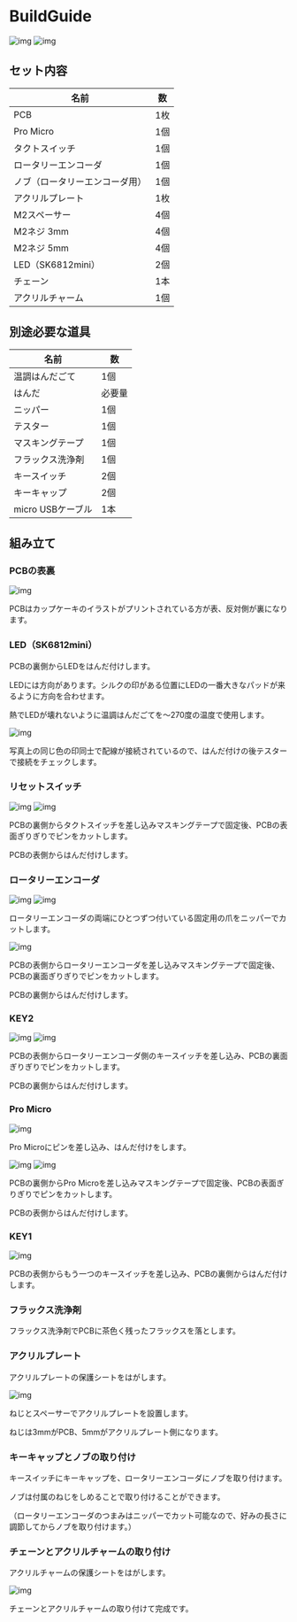 # BuildGuide

![img](https://imgur.com/04q5YGS.jpg) ![img](https://imgur.com/BCkjVL5.jpg)


## セット内容

| 名前 | 数 |
| ---- | ---- |
| PCB | 1枚 |
| Pro Micro | 1個 |
| タクトスイッチ | 1個 |
| ロータリーエンコーダ | 1個 |
| ノブ（ロータリーエンコーダ用） | 1個 |
| アクリルプレート | 1枚|
| M2スペーサー | 4個 |
| M2ネジ 3mm | 4個 |
| M2ネジ 5mm | 4個 |
| LED（SK6812mini） | 2個 |
| チェーン | 1本 |
| アクリルチャーム | 1個 |


## 別途必要な道具

| 名前 | 数 |
| ---- | ---- |
| 温調はんだごて | 1個 |
| はんだ | 必要量 |
| ニッパー | 1個 |
| テスター | 1個 |
| マスキングテープ | 1個 |
| フラックス洗浄剤 | 1個 |
| キースイッチ | 2個 |
| キーキャップ | 2個 |
| micro USBケーブル | 1本 |


## 組み立て


### PCBの表裏

![img](https://imgur.com/nGZDYZO.jpg)

PCBはカップケーキのイラストがプリントされている方が表、反対側が裏になります。


### LED（SK6812mini）

PCBの裏側からLEDをはんだ付けします。

LEDには方向があります。シルクの印がある位置にLEDの一番大きなパッドが来るように方向を合わせます。

熱でLEDが壊れないように温調はんだごてを～270度の温度で使用します。

![img](https://i.imgur.com/G3eARMD.jpg)

写真上の同じ色の印同士で配線が接続されているので、はんだ付けの後テスターで接続をチェックします。


### リセットスイッチ

![img](https://imgur.com/7eXdlU4.jpg) ![img](https://imgur.com/n1zHcq4.jpg)

PCBの裏側からタクトスイッチを差し込みマスキングテープで固定後、PCBの表面ぎりぎりでピンをカットします。

PCBの表側からはんだ付けします。


### ロータリーエンコーダ

![img](https://imgur.com/ZqQzK9p.jpg) ![img](https://imgur.com/p0iPQ0r.jpg)

ロータリーエンコーダの両端にひとつずつ付いている固定用の爪をニッパーでカットします。

![img](https://imgur.com/EdUXiAz.jpg)

PCBの表側からロータリーエンコーダを差し込みマスキングテープで固定後、PCBの裏面ぎりぎりでピンをカットします。

PCBの裏側からはんだ付けします。


### KEY2

![img](https://imgur.com/iMhIKH3.jpg) ![img](https://imgur.com/4QwcRcH.jpg)

PCBの表側からロータリーエンコーダ側のキースイッチを差し込み、PCBの裏面ぎりぎりでピンをカットします。

PCBの裏側からはんだ付けします。


### Pro Micro

![img](https://imgur.com/7vlcQhJ.jpg)

Pro Microにピンを差し込み、はんだ付けをします。

![img](https://imgur.com/t9ft6cs.jpg) ![img](https://imgur.com/ujtViKh.jpg)

PCBの裏側からPro Microを差し込みマスキングテープで固定後、PCBの表面ぎりぎりでピンをカットします。

PCBの表側からはんだ付けします。


### KEY1

![img](https://imgur.com/FNKmycX.jpg)

PCBの表側からもう一つのキースイッチを差し込み、PCBの裏側からはんだ付けします。


### フラックス洗浄剤

フラックス洗浄剤でPCBに茶色く残ったフラックスを落とします。


### アクリルプレート

アクリルプレートの保護シートをはがします。

![img](https://imgur.com/t8HcvyE.jpg)

ねじとスペーサーでアクリルプレートを設置します。

ねじは3mmがPCB、5mmがアクリルプレート側になります。


### キーキャップとノブの取り付け

キースイッチにキーキャップを、ロータリーエンコーダにノブを取り付けます。

ノブは付属のねじをしめることで取り付けることができます。

（ロータリーエンコーダのつまみはニッパーでカット可能なので、好みの長さに調節してからノブを取り付けます。）


### チェーンとアクリルチャームの取り付け

アクリルチャームの保護シートをはがします。

![img](https://imgur.com/BCkjVL5.jpg)

チェーンとアクリルチャームの取り付けて完成です。
